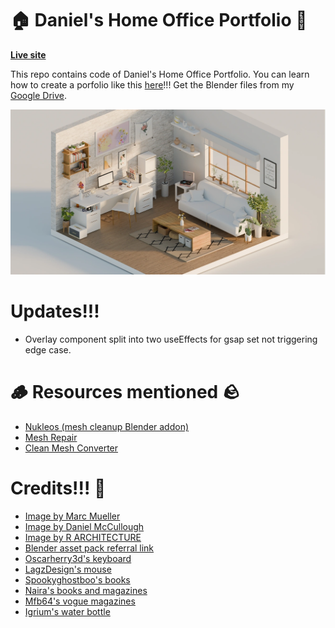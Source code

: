 # 🏠 Daniel's Home Office Portfolio 💼

**[Live site](https://daniels-architects.com/)**

This repo contains code of Daniel's Home Office Portfolio. You can learn how to create a porfolio like this [here](https://youtu.be/aNJN8h_QsPA)!!! Get the Blender files from my [Google Drive](https://drive.google.com/file/d/1i8vPLDbOWoC_U8DXnRTY_-FqcOF3w0SO/view?usp=sharing).

![Page screenshot](public/media/og-image.webp?raw=true "Page screenshot")

# Updates!!!

- Overlay component split into two useEffects for gsap set not triggering edge case.

# 🪵 Resources mentioned 🪨

- [Nukleos (mesh cleanup Blender addon)](https://www.youtube.com/watch?v=fTYhSvOolvk)
- [Mesh Repair](https://extensions.blender.org/add-ons/mesh-repair-tools/)
- [Clean Mesh Converter](https://nanomanpro.gumroad.com/l/sxerq)

# Credits!!! 💖

- [Image by Marc Mueller](https://www.pexels.com/photo/man-sitting-in-front-of-computer-380769/)
- [Image by Daniel McCullough](https://unsplash.com/photos/person-drafting-on-blueprint--FPFq_trr2Y)
- [Image by R ARCHITECTURE](https://unsplash.com/photos/black-wooden-table-and-chairs-wDDfbanbhl8)
- [Blender asset pack referral link](https://blendermarket.com/products/interior-models?ref=603)
- [Oscarherry3d's keyboard](https://sketchfab.com/3d-models/keyboard-66f5ca31bf154c82ae5284a32a362a4e)
- [LagzDesign's mouse](https://sketchfab.com/3d-models/computer-mouse-low-poly-95eb7d0363bb4db79bd50168280ea1c7)
- [Spookyghostboo's books](https://sketchfab.com/3d-models/variety-of-books-9ecd80af3b7e4cd59efb4c141511a55b)
- [Naira's books and magazines](https://sketchfab.com/3d-models/books-and-magazines-d0b76eada5bd495abcdfb2b20e6f7ee6)
- [Mfb64's vogue magazines](https://sketchfab.com/3d-models/vogue-magazines-bf47eea601784059aa52f2929a0c9ada)
- [Igrium's water bottle](https://sketchfab.com/3d-models/water-bottle-885543a7679c4026abbd6499185caf08)
